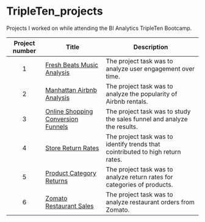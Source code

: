 # TripleTen_projects
Projects I worked on while attending the BI Analytics TripleTen Bootcamp.


| Project number | Title | Description |
| :-----------: | ----------- |----------- |
| 1 | [Fresh Beats Music Analysis](https://docs.google.com/document/d/1to0bHsgagk-qXNeKWnZ5kqnAnhI-3MOQhU9gtYnCBBE/edit?usp=sharing)| The project task was to analyze user engagement over time. |
| 2 | [Manhattan Airbnb Analysis](https://docs.google.com/spreadsheets/d/1riZVHwWy2WGLb3fXThufOyaeUrQQxNQ20VfMpzNFWPg/edit?gid=1577531681#gid=1577531681) | The project task was to analyze the popularity of Airbnb rentals. |
| 3 | [Online Shopping Conversion Funnels](https://docs.google.com/spreadsheets/d/1TF8-8SaCV3wdS8pf5cdZqF1p9PcnLIUvkyR8NRiRzGI/edit?gid=1002928191#gid=1002928191) | The project task was to study the sales funnel and analyze the results. |
| 4 | [Store Return Rates](https://public.tableau.com/app/profile/makynna.green/viz/Sprint4_17424316170640/ProfitReturnRatebyState) | The project task was to identify trends that cointributed to high return rates. |
| 5 | [Product Category Returns](https://public.tableau.com/views/Book11_17440696193460/Story?:language=en-US&:sid=&:redirect=auth&:display_count=n&:origin=viz_share_link) | The project task was to analyze return rates for categories of products. |
| 6 | [Zomato Restaurant Sales](https://drive.google.com/file/d/1r32tYiNXVsLtP7srmYKUE8FoVCLXJjbN/view?usp=sharing) | The project task was to analyze restaurant orders from Zomato. |
